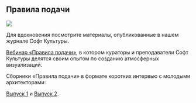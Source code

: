 ## Правила подачи

![](/img/IPB_10/1647517131_Untitled.png#bordered)


Для вдохновения посмотрите материалы, опубликованные в нашем журнале Софт Культуры.

[Вебинар «Правила подачи»](https://softculture.cc/blog/entries/video/pravila-podachi), в котором кураторы и преподаватели Софт Культуры делятся своим опытом по созданию атмосферных визуализаций.

Сборники «Правила подачи» в формате коротких интервью с молодыми архитекторами:

[Выпуск 1](https://softculture.cc/blog/entries/articles/pravila-podachi) и [Выпуск 2](https://softculture.cc/blog/entries/articles/pravila-podachi-2.0).